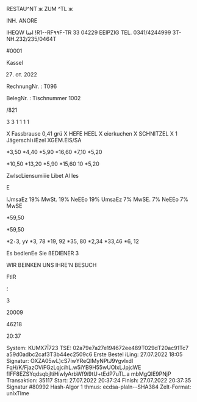 RESTAU^NT
ж  ZUM  ^TL  ж

INH.  ANORE

IHEQW
 امنا !R1--RF٩٩F-TR  33
04229  EEIPZIG
TEL.  0341/4244999
3Τ-ΝΗ.232/235/0464Τ

#0001

Kassel

27.  от.  2022

RechnungNr.  :  Τ096

BelegNr.  :
Tischnummer  1002

/821

3
3
1
1
1
1

 X  Fassbrause  0,41  grü
 X  HEFE  HEEL
 X  eierkuchen
 X  SCHNITZEL
 X  1  Jägerschi١iEzel
 XGEM.EIS/SA

*3,50
*4,40
*5,90
*16,60
*7,10
*5,20

*10,50
*13,20
*5,90
*15,60
10
*5,20

ZwlscLiensumiiie  Libet  Al les

E

IJmsaEz  19%
MwSt.  19%
NeEEo  19%
UmsaEz  7%
MwSE.  7%
NeEEo  7%
MwSE

*59,50

*59,50

*2٠3,  y٧
*3,  78
*19, 92
*35, 80
*2,34
*33,46
*6, 12

Es  bedlenEe  Sie  ßEDIENER  3

WIR  BEINKEN  UNS
IHRE'N  BESUCH

FtIR

؛

3

20009

46218

20:37

System:  KUMX7Î723
TSE:  02a79e7a27e194672ee489T029dT20ac91Tc7
a59d0adbc2caf3T3b44ec2509c6
Erste  Bestel iLing:  27.07.2022  18:05
Signatur:  OXZA05wL)cS7iwYReQIMyNPtJ9٧gvlxdI
FqH/K/FjazOViFGzLqjcíhL.w5iYB9H55wUOIxLJpjcWE
fIFF8EZSYqdsqbjltiHíwlyArbWf9í9tU+tEdP7uTL.a
mbMgQlE9PNjP
Transaktion:  35117
Start:  27.07.2022  20:37:24
Finish:  27.07.2022  20:37:35
Signatur  #80992
Hash-Algor 1  thmus:  ecdsa-plaln--SHA384
Zelt-Format:  unlxTlme


